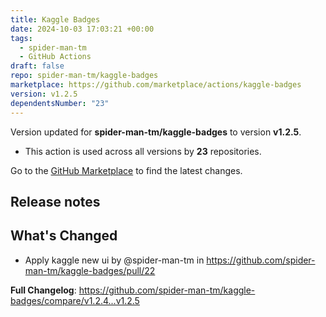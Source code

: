 ```yaml
---
title: Kaggle Badges
date: 2024-10-03 17:03:21 +00:00
tags:
  - spider-man-tm
  - GitHub Actions
draft: false
repo: spider-man-tm/kaggle-badges
marketplace: https://github.com/marketplace/actions/kaggle-badges
version: v1.2.5
dependentsNumber: "23"
---
```



Version updated for **spider-man-tm/kaggle-badges** to version **v1.2.5**.
- This action is used across all versions by **23** repositories.

Go to the [GitHub Marketplace](https://github.com/marketplace/actions/kaggle-badges) to find the latest changes.

## Release notes

## What's Changed
* Apply kaggle new ui by @spider-man-tm in https://github.com/spider-man-tm/kaggle-badges/pull/22


**Full Changelog**: https://github.com/spider-man-tm/kaggle-badges/compare/v1.2.4...v1.2.5
